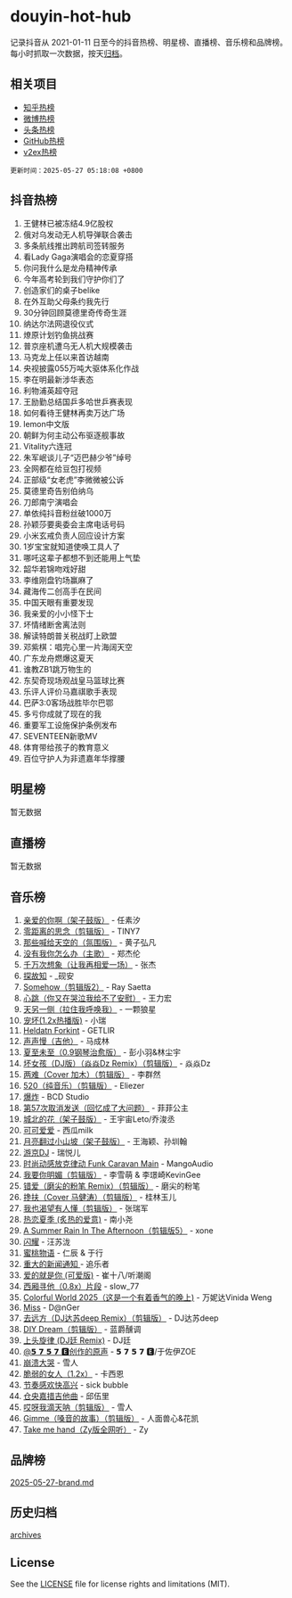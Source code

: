 # douyin-hot-hub

记录抖音从 2021-01-11 日至今的抖音热榜、明星榜、直播榜、音乐榜和品牌榜。每小时抓取一次数据，按天[归档](archives)。

## 相关项目

- [知乎热榜](https://github.com/lonnyzhang423/zhihu-hot-hub)
- [微博热榜](https://github.com/lonnyzhang423/weibo-hot-hub)
- [头条热榜](https://github.com/lonnyzhang423/toutiao-hot-hub)
- [GitHub热榜](https://github.com/lonnyzhang423/github-hot-hub)
- [v2ex热榜](https://github.com/lonnyzhang423/v2ex-hot-hub)


`更新时间：2025-05-27 05:18:08 +0800`

## 抖音热榜

1. 王健林已被冻结4.9亿股权
1. 俄对乌发动无人机导弹联合袭击
1. 多条航线推出跨航司签转服务
1. 看Lady Gaga演唱会的恋夏穿搭
1. 你问我什么是龙舟精神传承
1. 今年高考轮到我们守护你们了
1. 创造家们的桌子belike
1. 在外互助父母条约我先行
1. 30分钟回顾莫德里奇传奇生涯
1. 纳达尔法网退役仪式
1. 燎原计划钓鱼挑战赛
1. 普京座机遭乌无人机大规模袭击
1. 马克龙上任以来首访越南
1. 央视披露055万吨大驱体系化作战
1. 李在明最新涉华表态
1. 利物浦英超夺冠
1. 王励勤总结国乒多哈世乒赛表现
1. 如何看待王健林再卖万达广场
1. lemon中文版
1. 朝鲜为何主动公布驱逐舰事故
1. Vitality六连冠
1. 朱军岷谈儿子“迈巴赫少爷”绰号
1. 全网都在给豆包打视频
1. 正部级“女老虎”李微微被公诉
1. 莫德里奇告别伯纳乌
1. 刀郎南宁演唱会
1. 单依纯抖音粉丝破1000万
1. 孙颖莎要奥委会主席电话号码
1. 小米玄戒负责人回应设计方案
1. 1岁宝宝就知道使唤工具人了
1. 哪吒这辈子都想不到还能用上气垫
1. 韶华若锦吻戏好甜
1. 李维刚盘钓场赢麻了
1. 藏海传二创高手在民间
1. 中国天眼有重要发现
1. 我亲爱的小小怪下士
1. 坏情绪断舍离法则
1. 解读特朗普关税战盯上欧盟
1. 邓紫棋：唱完心里一片海阔天空
1. 广东龙舟燃爆这夏天
1. 谁教ZB1跳万物生的
1. 东契奇现场观战皇马篮球比赛
1. 乐评人评价马嘉祺歌手表现
1. 巴萨3:0客场战胜毕尔巴鄂
1. 多亏你成就了现在的我
1. 重要军工设施保护条例发布
1. SEVENTEEN新歌MV
1. 体育带给孩子的教育意义
1. 百位守护人为非遗嘉年华撑腰

## 明星榜

暂无数据

## 直播榜

暂无数据

## 音乐榜

1. [亲爱的你啊（架子鼓版）](https://sf6-cdn-tos.douyinstatic.com/obj/tos-cn-ve-2774/oQ8zBalRBNpHRmusUICfgeMkA9WtBQFkN0MEeQ) - 任素汐
1. [零距离的思念（剪辑版）](https://sf5-hl-cdn-tos.douyinstatic.com/obj/tos-cn-ve-2774/ooRAt2DLFquhJeIFPZR8CBrtPlcQYCNfgoHjgE) - TINY7
1. [那些喊给天空的（氛围版）](https://sf5-hl-cdn-tos.douyinstatic.com/obj/tos-cn-ve-2774/ooWf7FAsyENGLEYQ4OFfBCALsL1tfsQmzKD4au) - 黄子弘凡
1. [没有我你怎么办（主歌）](https://sf3-cdn-tos.douyinstatic.com/obj/tos-cn-ve-2774/oYCczBGnRZpe3Be5GkGNETBITwuLQaQZBYAFcf) - 郑杰伦
1. [千万次想象（让我再相爱一场）](https://sf3-cdn-tos.douyinstatic.com/obj/tos-cn-ve-2774/ogtrB9fDQQnNZ7ot3eQowHpn8BnCtEp9FQs4Yg) - 张杰
1. [探故知](https://sf5-hl-cdn-tos.douyinstatic.com/obj/tos-cn-ve-2774/o4AvrnFBuC0EtOFZgPYZaeCDIugfasqonUlQlD) - _砚安
1. [Somehow（剪辑版2）](https://sf3-cdn-tos.douyinstatic.com/obj/tos-cn-ve-2774/ogA2IiOs9CI6rRBQFT0ag6WGQHgBMG3l2MivR) - Ray Saetta
1. [心跳（你又在哭泣我给不了安慰）](https://sf5-hl-cdn-tos.douyinstatic.com/obj/tos-cn-ve-2774/owJHiEhBzAg7AaUiiNwMhBIIWAKhf8tQ6sM8Tk) - 王力宏
1. [天另一侧（拉住我呼唤我）](https://sf5-hl-ali-cdn-tos.douyinstatic.com/obj/tos-cn-ve-2774/oMyamWQZHLHSFCEWyQflzeAtbIQ8eBoGYbJuwF) - 一颗狼星
1. [宠坏(1.2x热播版)](https://sf5-hl-cdn-tos.douyinstatic.com/obj/tos-cn-ve-2774/oofmJcZDtxDaPWeEZbFcZQ8jAiVgYgB5zOVNBC) - 小瑞
1. [Heldatn Forkint](https://sf5-hl-cdn-tos.douyinstatic.com/obj/tos-cn-ve-2774/o0WNSuIQhSBiYijakAsB3CfJAUB6AACMLQm0dU) - GETLIR
1. [声声慢（吉他）](https://sf5-hl-ali-cdn-tos.douyinstatic.com/obj/tos-cn-ve-2774/owTWct8vqQaszJCMQyGhBYAhigVfIHGOy5Sm5m) - 马成林
1. [夏至未至（0.9钢琴治愈版）](https://sf5-hl-cdn-tos.douyinstatic.com/obj/tos-cn-ve-2774/oYAtrzJIoEfmA5stWQNUAhyOxqsdyBdrhM2AQc) - 彭小羽&林尘宇
1. [坏女孩（DJ版）（焱焱Dz Remix）（剪辑版）](https://sf5-hl-cdn-tos.douyinstatic.com/obj/tos-cn-ve-2774/okQzLQgyTQZwfDMzCA8pW3FEeHBtQuG9BvMQea) - 焱焱Dz
1. [两难（Cover 加木）（剪辑版）](https://sf3-cdn-tos.douyinstatic.com/obj/tos-cn-ve-2774/oAOGLExQG1sFo7IeQTURIeyjMMfCdYKjUCemAL) - 李群然
1. [520（纯音乐）（剪辑版）](https://sf5-hl-cdn-tos.douyinstatic.com/obj/tos-cn-ve-2774/oshAnLoBERozajMHG8KsMitJW4Af6JhyQIBMyc) - Eliezer
1. [爆炸](https://sf5-hl-cdn-tos.douyinstatic.com/obj/tos-cn-ve-2774/305dc842daa44f0a8641a1005d02d6a7) - BCD Studio
1. [第57次取消发送（回忆成了大问题）](https://sf3-cdn-tos.douyinstatic.com/obj/tos-cn-ve-2774/o0kYgfCQctDAAJo29FwntqEXWDg1fSCqZGBGoC) - 菲菲公主
1. [城北的花（架子鼓版）](https://sf6-cdn-tos.douyinstatic.com/obj/tos-cn-ve-2774/o8Pegs6aFGIGtAVSwvWCeLJSyBEfPwFAzLr0hX) - 王宇宙Leto/乔浚丞
1. [可可爱爱](https://sf5-hl-ali-cdn-tos.douyinstatic.com/obj/tos-cn-ve-2774/0deb1e75aea643b9927ba26aaafa29dd) - 西瓜milk
1. [月亮翻过小山坡（架子鼓版）](https://sf3-cdn-tos.douyinstatic.com/obj/tos-cn-ve-2774/oMNeN2LYSVP6MMtoAQFGfeQDeftQqYPEErIl8Y) - 王海颖、孙圳翰
1. [游京DJ](https://sf3-cdn-tos.douyinstatic.com/obj/tos-cn-ve-2774/oYviZIAIBFiVrTrEcLWIMUDtwsEO88yZv78Q5) - 瑞悦儿
1. [时尚动感放克律动  Funk Caravan Main](https://sf3-cdn-tos.douyinstatic.com/obj/tos-cn-ve-2774/oAyFQR8bXIqQGVLMZEOYDe7gEeroAqeSyfNGIe) - MangoAudio
1. [我要你明媚（剪辑版）](https://sf5-hl-ali-cdn-tos.douyinstatic.com/obj/tos-cn-ve-2774/ogkWCf5PXQXsBcHMHPxiBhAhIAJiIkJRziEIJZ) - 李雪萌 & 李璟崎KevinGee
1. [ 错爱（磨尖的粉笔 Remix）（剪辑版）](https://sf5-hl-cdn-tos.douyinstatic.com/obj/tos-cn-ve-2774/oInI7BfWhpMKzEsFWPQZIaiihIp6DzL6BhAYAW) - 磨尖的粉笔
1. [搀扶（Cover 马健涛）（剪辑版）](https://sf5-hl-ali-cdn-tos.douyinstatic.com/obj/tos-cn-ve-2774/o4BKClY1KF7cAtpGInEDkTfwMwuVgUf3ANW3kZ) - 桂林玉儿
1. [我也渴望有人懂（剪辑版）](https://sf3-cdn-tos.douyinstatic.com/obj/tos-cn-ve-2774/oILYOVPezQIM0GBcCeGiNJLWKSXRAFbIe5soMa) - 张瑞军
1. [热恋夏季 (炙热的爱意)](https://sf5-hl-ali-cdn-tos.douyinstatic.com/obj/tos-cn-ve-2774/ocQtI8FHoIDtOnQCj2rgfEEnocMWZEeADCNBGB) - 南小尧
1. [A Summer Rain In The Afternoon（剪辑版5）](https://sf5-hl-cdn-tos.douyinstatic.com/obj/tos-cn-ve-2774/ogHxZiYWiM0IQlCDQSf9kI5Bsn9Y0BhyAHZvAY) - xone
1. [闪耀](https://sf5-hl-cdn-tos.douyinstatic.com/obj/tos-cn-ve-2774/3998616bbd464c9794ad654c37cc60b5) - 汪苏泷
1. [蜜桃物语](https://sf5-hl-cdn-tos.douyinstatic.com/obj/tos-cn-ve-2774/oIhOSCZtIACtYU4XQkngiW9kCBfVD1Fz9IYeqL) - 仁辰 & 于行
1. [重大的新闻通知 ](https://sf5-hl-cdn-tos.douyinstatic.com/obj/tos-cn-ve-2774/oYCBIfmCpiyngZfVgDHZH1b4tZA8EXDmgQmYQT) - 追乐者
1. [爱的就是你 (可爱版)](https://sf5-hl-cdn-tos.douyinstatic.com/obj/tos-cn-ve-2774/oUqhQCEDLSfAvtzJyn8ftTCYGmF5jZCXNqB3Pg) - 崔十八/听潮阁
1. [西厢寻他（0.8x）片段](https://sf3-cdn-tos.douyinstatic.com/obj/tos-cn-ve-2774/oErz4cRHFBDyKs5ZwIig1SoBVfDE5KiiAWAKsM) - slow_77
1. [Colorful World 2025（这是一个有着香气的晚上)](https://sf3-cdn-tos.douyinstatic.com/obj/tos-cn-ve-2774/oQqvAiracWBg7XDBLa0FMQwIMiYCkArWctIDz) - 万妮达Vinida Weng
1. [Miss](https://sf5-hl-ali-cdn-tos.douyinstatic.com/obj/tos-cn-ve-2774/o0bznAYldYDSgqC9QGttBXEGqNFwZo5EivfJf8) - D@nGer
1. [去远方（DJ达苏deep Remix）（剪辑版）](https://sf5-hl-cdn-tos.douyinstatic.com/obj/tos-cn-ve-2774/ooaOxhHMIE6NFYbALvotYDFBGMnUNfufgCOF0Z) - DJ达苏deep
1. [DIY Dream（剪辑版）](https://sf3-cdn-tos.douyinstatic.com/obj/tos-cn-ve-2774/o42y7LCzEGQ4NVavOA6IFreiQeALeiBI3rYHjL) - 蓝爵醺调
1. [上头旋律 (DJ廷 Remix)](https://sf5-hl-cdn-tos.douyinstatic.com/obj/tos-cn-ve-2774/owCDPBcAE6YQMqFgnBKCQkJfeKlZBctogIAscy) - DJ廷
1. [@𝟱 𝟳 𝟱 𝟳 🅴创作的原声](https://sf5-hl-cdn-tos.douyinstatic.com/obj/tos-cn-ve-2774/o8RW7iaBQKlAwKaifQ0sAEByIsbsRDMVaHJgmh) - 𝟱 𝟳 𝟱 𝟳 🅴/于佐伊ZOE
1. [崩溃大哭](https://sf3-cdn-tos.douyinstatic.com/obj/tos-cn-ve-2774/oUVe0QtYnTcecEzcADb1KeWUf89UQSC1Ws0mY5) - 雪人
1. [脆弱的女人（1.2x）](https://sf5-hl-cdn-tos.douyinstatic.com/obj/tos-cn-ve-2774/oIXEjuo8QUjagLfCqfjDfDkzvFFFJJ7AumBPYy) - 卡西恩
1. [节奏感欢快高兴](https://sf5-hl-cdn-tos.douyinstatic.com/obj/tos-cn-ve-2774/ochoECHklNgO0EYmbYFfABge1tI5sIQUZDDyt8) - sick bubble
1. [仓央嘉措吉他曲](https://sf6-cdn-tos.douyinstatic.com/obj/tos-cn-ve-2774/o4DrfCzaIBFb8M75QJRAL2fbaC8fNR8no5JAAi) - 邱伍里
1. [哎呀我滴天呐（剪辑版）](https://sf3-cdn-tos.douyinstatic.com/obj/tos-cn-ve-2774/okx1mfzRsWgPzMdICmhIUEABIGGQhLsbUyt8RC) - 雪人
1. [Gimme（嗓音的故事）（剪辑版）](https://sf5-hl-cdn-tos.douyinstatic.com/obj/tos-cn-ve-2774/o4LhpfJDwqQ8vcmlCrJYZAUeFblnO2tNAnIBgm) - 人面兽心&花凯
1. [Take me hand（Zy版全网听）](https://sf6-cdn-tos.douyinstatic.com/obj/tos-cn-ve-2774/owyUoUuVpA1I7BiszAYMSqbGseWQw8P7Ea2BiR) - Zy

## 品牌榜

[2025-05-27-brand.md](archives/2025-05-27-brand.md)

## 历史归档

[archives](archives)

## License

See the [LICENSE](LICENSE) file for license rights and limitations (MIT).
